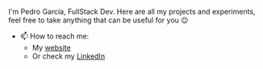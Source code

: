 I'm Pedro García, FullStack Dev.
Here are all my projects and experiments, feel free to take anything that can be useful for you 😉

- 📫 How to reach me:
  - My [website](https://budare.dev)
  - Or check my [LinkedIn](https://www.linkedin.com/in/pedro-garcia-acosta/)
